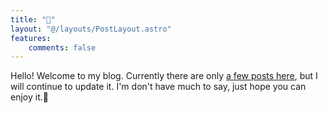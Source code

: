 ```yaml
---
title: "👋"
layout: "@/layouts/PostLayout.astro"
features:
    comments: false
---
```


Hello! Welcome to my blog. Currently there are only [a few posts here](/posts), but I will continue to update it. I'm don't have much to say, just hope you can enjoy it.🫡

